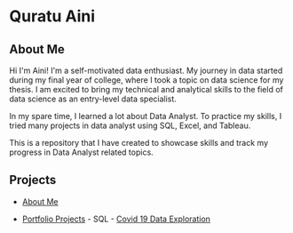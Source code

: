 # Quratu Aini 
## About Me
Hi I'm Aini! I'm a self-motivated data enthusiast. My journey in data started during my final year of college, where I took a topic on data science for my thesis. I am excited to bring my technical and analytical skills to the field of data science as an entry-level data specialist.

In my spare time, I learned a lot about Data Analyst. To practice my skills, I tried many projects in data analyst using SQL, Excel, and Tableau.

This is a repository that I have created to showcase skills and track my progress in Data Analyst related topics.

## Projects

- [About Me](https://github.com/quratuaini/My-Profile)

- [Portfolio Projects](https://github.com/quratuaini/My-Portfolio)
       - SQL
         - [Covid 19 Data Exploration](https://github.com/quratuaini/My-Portfolio/blob/main/Covid19%20Data%20Exploration%20SQL.sql)


